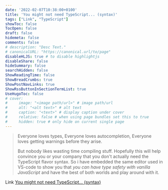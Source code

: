 ```yaml
---
date: '2022-02-07T10:38:00+0100'
title: 'You might not need TypeScript... (syntax)'
tags: ["Link", "TypeScript"]
showToc: false
TocOpen: false
draft: false
hidemeta: false
comments: false
# description: "Desc Text."
# canonicalURL: "https://canonical.url/to/page"
disableHLJS: true # to disable highlightjs
disableShare: false
hideSummary: false
searchHidden: false
ShowReadingTime: false
ShowBreadCrumbs: true
ShowPostNavLinks: true
ShowRssButtonInSectionTermList: true
UseHugoToc: false
# cover:
#     image: "<image path/url>" # image path/url
#     alt: "<alt text>" # alt text
#     caption: "<text>" # display caption under cover
#     relative: false # when using page bundles set this to true
#     hidden: true # only hide on current single page
---
```


> Everyone loves types, Everyone loves autocompletion, Everyone loves getting warnings before they arise.
>
> But nobody likes wasting time compiling stuff. Hopefully this will help convince you or your company that you don't actually need the TypeScript flavor syntax. So i have embedded the same editor used in VS-code to show you that *you can have type safety with vanilla JavaScript* and have the best of both worlds and play around with it.

Link [You might not need TypeScript... (syntax)](https://jimmywarting.github.io/you-might-not-need-typescript/)
